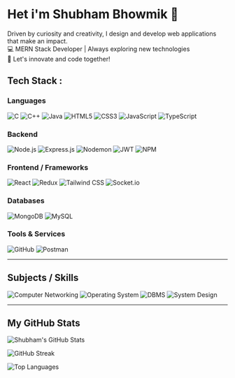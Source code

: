 # Het i'm Shubham Bhowmik 👋
Driven by curiosity and creativity, I design and develop web applications that make an impact.  
💻 MERN Stack Developer | Always exploring new technologies  
🌟 Let's innovate and code together!

## Tech Stack : 

### Languages
![C](https://img.shields.io/badge/C-00599C?style=for-the-badge&logo=c&logoColor=white)
![C++](https://img.shields.io/badge/C++-00599C?style=for-the-badge&logo=c%2B%2B&logoColor=white)
![Java](https://img.shields.io/badge/Java-ED8B00?style=for-the-badge&logo=java&logoColor=white)
![HTML5](https://img.shields.io/badge/HTML5-E34F26?style=for-the-badge&logo=html5&logoColor=white)
![CSS3](https://img.shields.io/badge/CSS3-1572B6?style=for-the-badge&logo=css3&logoColor=white)
![JavaScript](https://img.shields.io/badge/JavaScript-F7DF1E?style=for-the-badge&logo=javascript&logoColor=black)
![TypeScript](https://img.shields.io/badge/TypeScript-3178C6?style=for-the-badge&logo=typescript&logoColor=white)

### Backend
![Node.js](https://img.shields.io/badge/Node.js-339933?style=for-the-badge&logo=node.js&logoColor=white)
![Express.js](https://img.shields.io/badge/Express.js-000000?style=for-the-badge&logo=express&logoColor=white)
![Nodemon](https://img.shields.io/badge/Nodemon-76D04B?style=for-the-badge&logo=nodemon&logoColor=white)
![JWT](https://img.shields.io/badge/JWT-000000?style=for-the-badge&logo=jsonwebtokens&logoColor=white)
![NPM](https://img.shields.io/badge/NPM-CB3837?style=for-the-badge&logo=npm&logoColor=white)

### Frontend / Frameworks
![React](https://img.shields.io/badge/React-61DAFB?style=for-the-badge&logo=react&logoColor=black)
![Redux](https://img.shields.io/badge/Redux-764ABC?style=for-the-badge&logo=redux&logoColor=white)
![Tailwind CSS](https://img.shields.io/badge/Tailwind_CSS-38B2AC?style=for-the-badge&logo=tailwind-css&logoColor=white)
![Socket.io](https://img.shields.io/badge/Socket.io-010101?style=for-the-badge&logo=socket.io&logoColor=white)

### Databases
![MongoDB](https://img.shields.io/badge/MongoDB-47A248?style=for-the-badge&logo=mongodb&logoColor=white)
![MySQL](https://img.shields.io/badge/MySQL-4479A1?style=for-the-badge&logo=mysql&logoColor=white)

### Tools & Services
![GitHub](https://img.shields.io/badge/GitHub-181717?style=for-the-badge&logo=github&logoColor=white)
![Postman](https://img.shields.io/badge/Postman-FF6C37?style=for-the-badge&logo=postman&logoColor=white)

---

## Subjects / Skills
![Computer Networking](https://img.shields.io/badge/Networking-0F52BA?style=for-the-badge&logo=network&logoColor=white)
![Operating System](https://img.shields.io/badge/Operating_System-FF5733?style=for-the-badge&logo=ubuntu&logoColor=white)
![DBMS](https://img.shields.io/badge/DBMS-4CAF50?style=for-the-badge&logo=mysql&logoColor=white)
![System Design](https://img.shields.io/badge/System_Design-8E44AD?style=for-the-badge&logo=architecture&logoColor=white)

---

## My GitHub Stats



<!-- GitHub Overall Stats -->
![Shubham's GitHub Stats](https://github-readme-stats.vercel.app/api?username=ShubhamBhowmik11&show_icons=true&hide=issues&hide_border=true&title_color=00FF00&icon_color=FF4500&text_color=FFFFFF&bg_color=1E1E2F&count_private=true)



<!-- GitHub Streak -->
![GitHub Streak](https://github-readme-streak-stats.herokuapp.com/?user=ShubhamBhowmik11&theme=dark)

<!-- Top Languages -->
![Top Languages](https://github-readme-stats.vercel.app/api/top-langs/?username=ShubhamBhowmik11&layout=compact&theme=radical)
